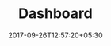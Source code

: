 ---
title: "Dashboard"
date: 2017-09-26T12:57:20+05:30
draft: false
layout: dashboard1
property: "Casa Colvale"
status: "In Process"
url: /dashboard/casa-colvale/
slug: "casa-colvale/"

mainmenu:
 dashboard: true

---